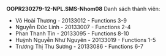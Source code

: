 **OOPR230279-12-NPL.SMS-Nhom08**
Danh sách thành viên:
  - Võ Hoài Thương - 20133012 - Functions 3-9
  - Nguyễn Đức Linh - 20133007 - Functions 2-4
  - Phan Thanh Tín - 20133095 - Functions 8-10
  - Huỳnh Nguyễn Như Nguyên - 20133019 - Functions 1-5
  - Trương Thị Thu Sương - 20133086 - Functions 6-7
  
